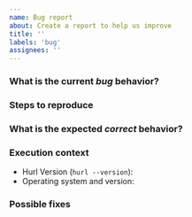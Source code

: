```yaml
---
name: Bug report
about: Create a report to help us improve
title: ''
labels: 'bug'
assignees: ''
---
```

<!---
Please read this!
Before opening a new issue, make sure to search for keywords in the issues
filtered by the "bug" label
- https://github.com/Orange-OpenSource/hurl/issues?q=is%3Aopen+is%3Aissue+label%3Abug
and verify the issue you're about to submit isn't a duplicate.
--->

### What is the current *bug* behavior?
<!-- Describe what actually happens. -->

### Steps to reproduce
<!-- Describe how one can reproduce the issue - this is very important. Please use an ordered list. -->

### What is the expected *correct* behavior?
<!-- Describe what you should see instead. -->

### Execution context
<!-- Please include all details about your environment. -->

- Hurl Version (`hurl --version`):
- Operating system and version:

### Possible fixes
<!-- If you can, link to the line of code that might be responsible for the problem.
Consider creating a fix and link the pull request here. Thanks in advance!
-->
 
